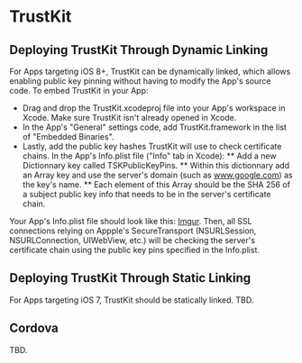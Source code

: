 TrustKit
========



Deploying TrustKit Through Dynamic Linking
------------------------------------------

For Apps targeting iOS 8+, TrustKit can be dynamically linked, which allows enabling public key pinning without having to modify the App's source code. To embed TrustKit in your App:

* Drag and drop the TrustKit.xcodeproj file into your App's workspace in Xcode. Make sure TrustKit isn't already opened in Xcode.
* In the App's "General" settings code, add TrustKit.framework in the list of "Embedded Binaries".
* Lastly, add the public key hashes TrustKit will use to check certificate chains. In the App's Info.plist file ("Info" tab in Xcode):
** Add a new Dictionnary key called TSKPublicKeyPins.
** Within this dictionnary add an Array key and use the server's domain (such as www.google.com) as the key's name.
** Each element of this Array should be the SHA 256 of a subject public key info that needs to be in the server's certificate chain.

Your App's Info.plist file should look like this: [Imgur](http://i.imgur.com/pDG4rzq.png?1). Then, all SSL connections relying on Appple's SecureTransport (NSURLSession, NSURLConnection, UIWebView, etc.) will be checking the server's certificate chain using the public key pins specified in the Info.plist.



Deploying TrustKit Through Static Linking
-----------------------------------------

For Apps targeting iOS 7, TrustKit should be statically linked.
TBD.


Cordova
-------

TBD.
